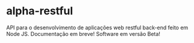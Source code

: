# alpha-restful

API para o desenvolvimento de aplicações web restful back-end feito em Node JS. Documentação em breve! Software em versão Beta!
